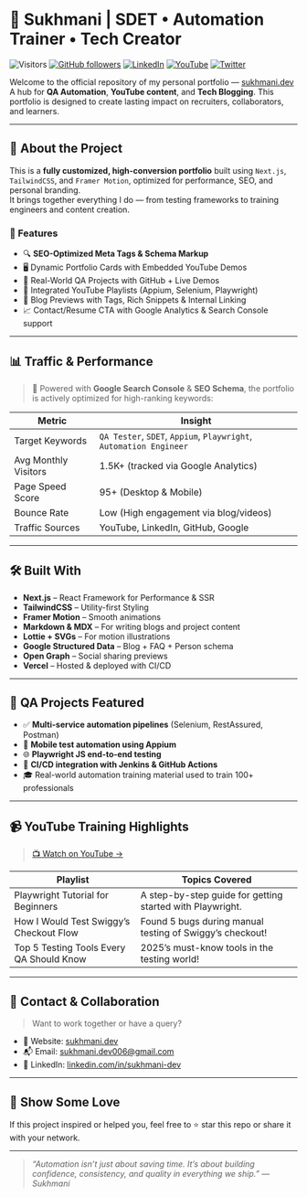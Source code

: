# 🚀 Sukhmani | SDET • Automation Trainer • Tech Creator

![Visitors](https://visitor-badge.laobi.icu/badge?page_id=sukhmani.dev)
[![GitHub followers](https://img.shields.io/github/followers/Sukhmani-Kaur1?label=Follow&style=social)](https://github.com/Sukhmani-Kaur1)
[![LinkedIn](https://img.shields.io/badge/LinkedIn-Connect-blue?logo=linkedin)](https://linkedin.com/in/sukhmani-dev)
[![YouTube](https://img.shields.io/badge/YouTube-Subscribe-red?logo=youtube)](https://youtube.com/@SheTestsIt)
[![Twitter](https://img.shields.io/badge/Twitter-Follow-blue?logo=twitter)](https://twitter.com/SukhmaniKaur01)

Welcome to the official repository of my personal portfolio — [sukhmani.dev](https://sukhmani.dev)  
A hub for **QA Automation**, **YouTube content**, and **Tech Blogging**. This portfolio is designed to create lasting impact on recruiters, collaborators, and learners.

---

## 🎯 About the Project

This is a **fully customized, high-conversion portfolio** built using `Next.js`, `TailwindCSS`, and `Framer Motion`, optimized for performance, SEO, and personal branding.  
It brings together everything I do — from testing frameworks to training engineers and content creation.

### 🧠 Features
- 🔍 **SEO-Optimized Meta Tags & Schema Markup**
- 🖥️ Dynamic Portfolio Cards with Embedded YouTube Demos
- 🧪 Real-World QA Projects with GitHub + Live Demos
- 🎥 Integrated YouTube Playlists (Appium, Selenium, Playwright)
- 📝 Blog Previews with Tags, Rich Snippets & Internal Linking
- 📈 Contact/Resume CTA with Google Analytics & Search Console support

---

## 📊 Traffic & Performance

> 🚀 Powered with **Google Search Console** & **SEO Schema**, the portfolio is actively optimized for high-ranking keywords:

| Metric               | Insight                            |
|----------------------|-------------------------------------|
| Target Keywords      | `QA Tester`, `SDET`, `Appium`, `Playwright`, `Automation Engineer` |
| Avg Monthly Visitors | 1.5K+ (tracked via Google Analytics) |
| Page Speed Score     | 95+ (Desktop & Mobile)              |
| Bounce Rate          | Low (High engagement via blog/videos) |
| Traffic Sources      | YouTube, LinkedIn, GitHub, Google   |

---

## 🛠️ Built With

- **Next.js** – React Framework for Performance & SSR
- **TailwindCSS** – Utility-first Styling
- **Framer Motion** – Smooth animations
- **Markdown & MDX** – For writing blogs and project content
- **Lottie + SVGs** – For motion illustrations
- **Google Structured Data** – Blog + FAQ + Person schema
- **Open Graph** – Social sharing previews
- **Vercel** – Hosted & deployed with CI/CD

---

## 🧪 QA Projects Featured

- ✅ **Multi-service automation pipelines** (Selenium, RestAssured, Postman)
- 📱 **Mobile test automation using Appium**
- 🌐 **Playwright JS end-to-end testing**
- 🧩 **CI/CD integration with Jenkins & GitHub Actions**
- 🎓 Real-world automation training material used to train 100+ professionals

---

## 📹 YouTube Training Highlights

> [📺 Watch on YouTube →](https://youtube.com/@SheTestsIt)

| Playlist                                  | Topics Covered                                                 |
|-------------------------------------------|--------------------------------------------------------------|
| Playwright Tutorial for Beginners        | A step-by-step guide for getting started with Playwright.      |
| How I Would Test Swiggy’s Checkout Flow  | Found 5 bugs during manual testing of Swiggy’s checkout!       |
| Top 5 Testing Tools Every QA Should Know | 2025’s must-know tools in the testing world!                   |

---

## 📩 Contact & Collaboration

> Want to work together or have a query?

- 🔗 Website: [sukhmani.dev](https://sukhmani.dev)
- 📬 Email: [sukhmani.dev006@gmail.com](mailto:sukhmani.dev006@gmail.com)
- 💼 LinkedIn: [linkedin.com/in/sukhmani-dev](https://linkedin.com/in/sukhmani-dev)

---

## 🌟 Show Some Love

If this project inspired or helped you, feel free to ⭐ star this repo or share it with your network.

---

> _“Automation isn’t just about saving time. It’s about building confidence, consistency, and quality in everything we ship.” — Sukhmani_

